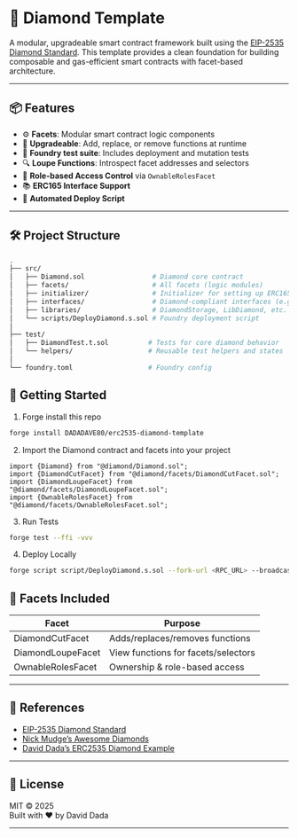 # 💎 Diamond Template

A modular, upgradeable smart contract framework built using the [EIP-2535 Diamond Standard](https://eips.ethereum.org/EIPS/eip-2535). This template provides a clean foundation for building composable and gas-efficient smart contracts with facet-based architecture.

---

## 📦 Features

- ⚙️ **Facets**: Modular smart contract logic components
- 🔁 **Upgradeable**: Add, replace, or remove functions at runtime
- 🧪 **Foundry test suite**: Includes deployment and mutation tests
- 🔍 **Loupe Functions**: Introspect facet addresses and selectors
- 👑 **Role-based Access Control** via `OwnableRolesFacet`
- 📚 **ERC165 Interface Support**
- 🚀 **Automated Deploy Script**

---

## 🛠️ Project Structure

```sh
.
├── src/
│   ├── Diamond.sol                 # Diamond core contract
│   ├── facets/                     # All facets (logic modules)
│   ├── initializer/                # Initializer for setting up ERC165 and others
│   ├── interfaces/                 # Diamond-compliant interfaces (e.g. IDiamondCut)
│   ├── libraries/                  # DiamondStorage, LibDiamond, etc.
│   └── scripts/DeployDiamond.s.sol # Foundry deployment script
│
├── test/
│   ├── DiamondTest.t.sol          # Tests for core diamond behavior
│   └── helpers/                   # Reusable test helpers and states
│
└── foundry.toml                   # Foundry config
```

## 🚀 Getting Started

1. Forge install this repo

```sh
forge install DADADAVE80/erc2535-diamond-template
```

2. Import the Diamond contract and facets into your project
```solidity
import {Diamond} from "@diamond/Diamond.sol";
import {DiamondCutFacet} from "@diamond/facets/DiamondCutFacet.sol";
import {DiamondLoupeFacet} from "@diamond/facets/DiamondLoupeFacet.sol";
import {OwnableRolesFacet} from "@diamond/facets/OwnableRolesFacet.sol";
```

3. Run Tests

```sh
forge test --ffi -vvv
```

4. Deploy Locally

```sh
forge script script/DeployDiamond.s.sol --fork-url <RPC_URL> --broadcast
```

## 🧩 Facets Included

| Facet             | Purpose                              |
|-------------------|------------------------------------|
| DiamondCutFacet    | Adds/replaces/removes functions     |
| DiamondLoupeFacet  | View functions for facets/selectors |
| OwnableRolesFacet  | Ownership & role-based access       |

---

## 📘 References

- [EIP-2535 Diamond Standard](https://eips.ethereum.org/EIPS/eip-2535)
- [Nick Mudge’s Awesome Diamonds](https://github.com/mudgen/awesome-diamonds)
- [David Dada’s ERC2535 Diamond Example](https://github.com/DADADAVE80/erc2535-diamond-example)

---

## 🧠 License

MIT © 2025  
Built with ♥ by David Dada

---
